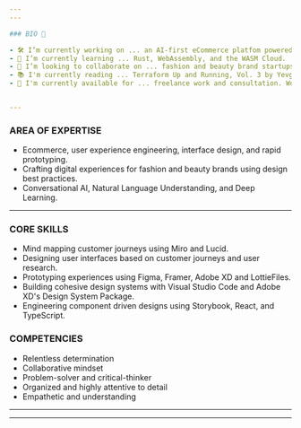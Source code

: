 ```yaml
---
---

### BIO 👋

- 🛠️ I’m currently working on ... an AI-first eCommerce platfom powered by IBM Watson.
- 🧠 I’m currently learning ... Rust, WebAssembly, and the WASM Cloud.
- 📡 I’m looking to collaborate on ... fashion and beauty brand startups.
- 📚 I'm currently reading ... Terraform Up and Running, Vol. 3 by Yevgeniy Brikman; The Phoenix Project by By Gene Kim, Kevin Behr and George Spafford; UX Strategy, 2nd Ed. by Jamie Levy; How to Negotiate with Terrorists by Chris Voss.
- 🥓 I'm currently available for ... freelance work and consultation. Would consider full-time employment for the right opportunity.


---
```

### AREA OF EXPERTISE
 - Ecommerce, user experience engineering, interface design, and rapid prototyping.
 - Crafting digital experiences for fashion and beauty brands using design best practices.
 - Conversational AI, Natural Language Understanding, and Deep Learning.
---

### CORE SKILLS
- Mind mapping customer journeys using Miro and Lucid.
- Designing user interfaces based on customer journeys and user research.
- Prototyping experiences using Figma, Framer, Adobe XD and LottieFiles.
- Building cohesive design systems with Visual Studio Code and Adobe XD's Design System Package.
- Engineering component driven designs using Storybook, React, and TypeScript.

### COMPETENCIES
- Relentless determination
- Collaborative mindset
- Problem-solver and critical-thinker
- Organized and highly attentive to detail
- Empathetic and understanding

---
---
